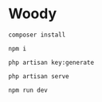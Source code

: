 # Woody
```
composer install
```
```
npm i
```
```
php artisan key:generate
```
```
php artisan serve
```
```
npm run dev
```